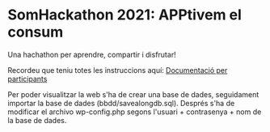 # SomHackathon 2021: APPtivem el consum

Una hachathon per aprendre, compartir i disfrutar!

Recordeu que teniu totes les instruccions aquí:
[Documentació per participants](https://github.com/SomHackathon-2021/Organitzacio/wiki)


Per poder visualitzar la web s'ha de crear una base de dades, seguidament importar la base de dades (bbdd/savealongdb.sql). Després s'ha de modificar el archivo wp-config.php segons l'usuari + contrasenya + nom de la base de dades.
